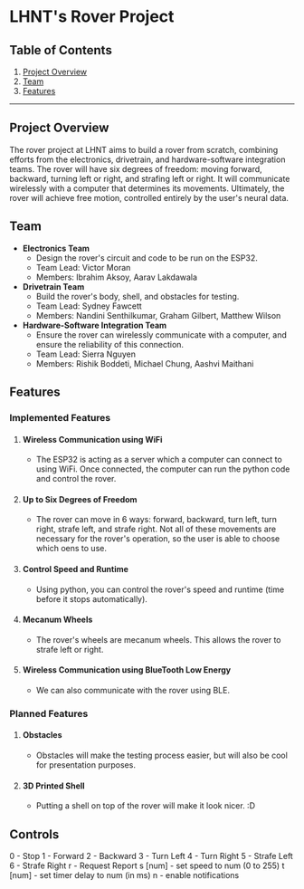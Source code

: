 # LHNT's Rover Project

## Table of Contents

1. [Project Overview](#Project-Overview)
2. [Team](#Team)
3. [Features](#Features)

---

## Project Overview

The rover project at LHNT aims to build a rover from scratch, combining efforts from the electronics, drivetrain, and hardware-software integration teams. The rover will have six degrees of freedom: moving forward, backward, turning left or right, and strafing left or right. It will communicate wirelessly with a computer that determines its movements. Ultimately, the rover will achieve free motion, controlled entirely by the user's neural data.

## Team

- **Electronics Team**
  - Design the rover's circuit and code to be run on the ESP32.
  - Team Lead: Victor Moran
  - Members: Ibrahim Aksoy, Aarav Lakdawala
- **Drivetrain Team**
  - Build the rover's body, shell, and obstacles for testing.
  - Team Lead: Sydney Fawcett
  - Members: Nandini Senthilkumar, Graham Gilbert, Matthew Wilson
- **Hardware-Software Integration Team**
  - Ensure the rover can wirelessly communicate with a computer, and ensure the reliability of this connection.
  - Team Lead: Sierra Nguyen
  - Members: Rishik Boddeti, Michael Chung, Aashvi Maithani

## Features

### Implemented Features

1. #### Wireless Communication using WiFi
     - The ESP32 is acting as a server which a computer can connect to using WiFi. Once connected, the computer can run the python code and control the rover. 
2. #### Up to Six Degrees of Freedom
     - The rover can move in 6 ways: forward, backward, turn left, turn right, strafe left, and strafe right. Not all of these movements are necessary for the rover's operation, so the user is able to choose which oens to use.
3. #### Control Speed and Runtime
     - Using python, you can control the rover's speed and runtime (time before it stops automatically).
4. #### Mecanum Wheels
    - The rover's wheels are mecanum wheels. This allows the rover to strafe left or right.
5. #### Wireless Communication using BlueTooth Low Energy
     - We can also communicate with the rover using BLE.

### Planned Features

1. #### Obstacles
     - Obstacles will make the testing process easier, but will also be cool for presentation purposes. 
2. #### 3D Printed Shell
     - Putting a shell on top of the rover will make it look nicer. :D

## Controls
0 - Stop
1 - Forward
2 - Backward
3 - Turn Left
4 - Turn Right
5 - Strafe Left
6 - Strafe Right
r - Request Report
s \[num\] - set speed to num (0 to 255)
t \[num\] - set timer delay to num (in ms)
n - enable notifications

